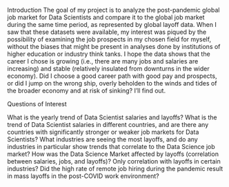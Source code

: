 Introduction
The goal of my project is to analyze the post-pandemic global job market for Data Scientists and compare it to the global job market during the same time period, as represented by global layoff data. 
When I saw that these datasets were available, my interest was piqued by the possibility of examining the job prospects in my chosen field for myself, without the biases that might be present in analyses done by institutions of higher education or industry think tanks. 
I hope the data shows that the career I chose is growing (i.e., there are many jobs and salaries are increasing) and stable (relatively insulated from downturns in the wider economy). 
Did I choose a good career path with good pay and prospects, or did I jump on the wrong ship, overly beholden to the winds and tides of the broader economy and at risk of sinking? I’ll find out.

Questions of Interest

  What is the yearly trend of Data Scientist salaries and layoffs?
  What is the trend of Data Scientist salaries in different countries, and are there any countries with significantly stronger or weaker job markets for Data Scientists?
  What industries are seeing the most layoffs, and do any industries in particular show trends that correlate to the Data Science job market?
  How was the Data Science Market affected by layoffs (correlation between salaries, jobs, and layoffs)? Only correlation with layoffs in certain industries?
  Did the high rate of remote job hiring during the pandemic result in mass layoffs in the post-COVID work environment?
